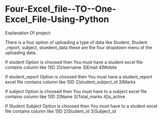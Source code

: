 # Four-Excel_file--TO--One-Excel_File-Using-Python

Explanation Of project:

There is a four option of uploading a type of data like Student, Student _report, subject, stuedent_data these are the four dropdown menu of the uploading data.

If student Option is choosed then You must have a student excel file contains column like 1]ID  2]Username  3]Email   4]Mobile 

If student_report Option is choosed then You must have a student_report excel file contains column like 1]ID  2]student_subject_id  3]Marks   

If subject Option is choosed then You must have to a subject excel file contains column like 1]ID  2]Name  3]Total_marks   4]is_active 

If Student Subject Option is choosed then You must have to a student excel file contains column like 1]ID  2]Student_id  3]Subject_id 

